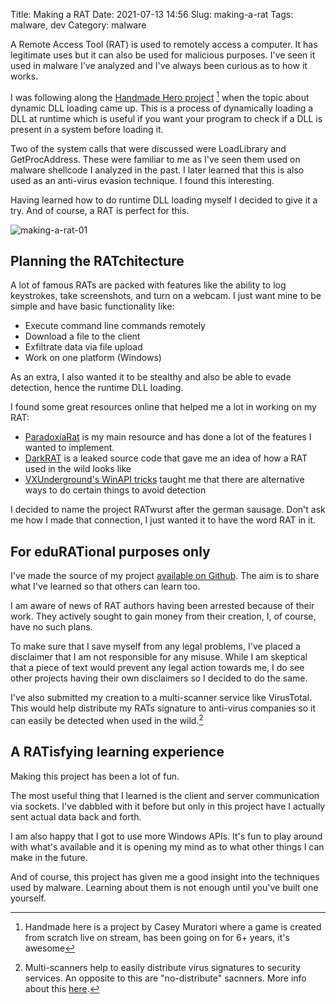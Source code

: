 Title: Making a RAT
Date: 2021-07-13 14:56
Slug: making-a-rat
Tags: malware, dev
Category: malware

A Remote Access Tool (RAT) is used to remotely access a computer. It has legitimate uses but it can also be used for malicious purposes. I've seen it used in malware I've analyzed and I've always been curious as to how it works.

I was following along the [Handmade Hero project](https://handmadehero.org/) [^1] when the topic about dynamic DLL loading came up. This is a process of dynamically loading a DLL at runtime which is useful if you want your program to check if a DLL is present in a system before loading it.

Two of the system calls that were discussed were LoadLibrary and GetProcAddress. These were familiar to me as I've seen them used on malware shellcode I analyzed in the past. I later learned that this is also used as an anti-virus evasion technique. I found this interesting.

Having learned how to do runtime DLL loading myself I decided to give it a try. And of course, a RAT is perfect for this.

![making-a-rat-01]({attach}/images/making-a-rat-01.png)

## Planning the RATchitecture

A lot of famous RATs are packed with features like the ability to log keystrokes, take screenshots, and turn on a webcam. I just want mine to be simple and have basic functionality like:

  * Execute command line commands remotely
  * Download a file to the client
  * Exfiltrate data via file upload
  * Work on one platform (Windows)

As an extra, I also wanted it to be stealthy and also be able to evade detection, hence the runtime DLL loading.

I found some great resources online that helped me a lot in working on my RAT:

  * [ParadoxiaRat](https://github.com/quantumcore/paradoxiaRAT) is my main resource and has done a lot of the features I wanted to implement.
  * [DarkRAT](https://github.com/yatt-ze/The-Collection/tree/master/Source%20Codes/Botnets/DarkRat%20Loader/derkrut) is a leaked source code that gave me an idea of how a RAT used in the wild looks like
  * [VXUnderground's WinAPI tricks](https://github.com/vxunderground/WinAPI-Tricks) taught me that there are alternative ways to do certain things to avoid detection

I decided to name the project RATwurst after the german sausage. Don't ask me how I made that connection, I just wanted it to have the word RAT in it.

## For eduRATional purposes only

I've made the source of my project [available on Github](https://github.com/accidentalrebel/ratwurst). The aim is to share what I've learned so that others can learn too.

I am aware of news of RAT authors having been arrested because of their work. They actively sought to gain money from their creation, I, of course, have no such plans.

To make sure that I save myself from any legal problems, I've placed a disclaimer that I am not responsible for any misuse. While I am skeptical that a piece of text would prevent any legal action towards me, I do see other projects having their own disclaimers so I decided to do the same.

I've also submitted my creation to a multi-scanner service like VirusTotal. This would help distribute my RATs signature to anti-virus companies so it can easily be detected when used in the wild.[^2]

## A RATisfying learning experience

Making this project has been a lot of fun. 

The most useful thing that I learned is the client and server communication via sockets. I've dabbled with it before but only in this project have I actually sent actual data back and forth.

I am also happy that I got to use more Windows APIs. It's fun to play around with what's available and it is opening my mind as to what other things I can make in the future.

And of course, this project has given me a good insight into the techniques used by malware. Learning about them is not enough until you've built one yourself.

[^1]: Handmade here is a project by Casey Muratori where a game is created from scratch live on stream, has been going on for 6+ years, it's awesome

[^2]: Multi-scanners help to easily distribute virus signatures to security services. An opposite to this are "no-distribute" sacnners. More info about this [here](https://www.bleepingcomputer.com/news/security/75-percent-of-malware-uploaded-on-no-distribute-scanners-is-unknown-to-researchers/).
